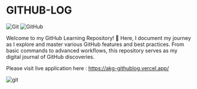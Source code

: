 # GITHUB-LOG

![Git](https://img.shields.io/badge/git-%23F05033.svg?style=for-the-badge&logo=git&logoColor=white) ![GitHub](https://img.shields.io/badge/github-%23121011.svg?style=for-the-badge&logo=github&logoColor=white)

Welcome to my GitHub Learning Repository! 🚀 Here, I document my journey as I explore and master various GitHub features and best practices. From basic commands to advanced workflows, this repository serves as my digital journal of GitHub discoveries.


Please visit live application here : https://akg-githublog.vercel.app/

![git](https://github.com/ajay-kumar-gour/GitHub-Log/assets/153515139/d3c8bfdd-27f8-4a5a-9578-2d9452d5947b)
